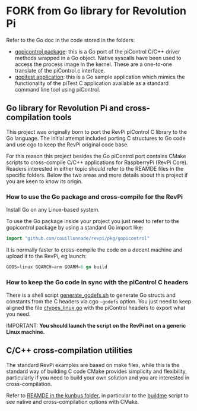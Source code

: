 # FORK from Go library for Revolution Pi

Refer to the Go doc in the code stored in the folders:

- [gopicontrol package](pkg/gopicontrol): this is a Go port of the piControl C/C++ driver methods wrapped in a Go object. Native syscalls have been used to access the process image in the kernel. These are a one-to-one translate of the piControl.c interface.
- [gopitest application](cmd/gopitest): this is a Go sample application which mimics the functionality of the piTest C application available as a standard command line tool using piControl.

## Go library for Revolution Pi and cross-compilation tools

This project was originally born to port the RevPi piControl C library to the Go language. The initial attempt included porting C structures to Go code and use cgo to keep the RevPi original code base.

For this reason this project besides the Go piControl port contains CMake scripts to cross-compile C/C++ applications for RaspberryPi (RevPi Core).
Readers interested in either topic should refer to the REAMDE files in the specific folders. Below the two areas and more details about this project if you are keen to know its origin.

### How to use the Go package and cross-compile for the RevPi

Install Go on any Linux-based system.

To use the Go package inside your project you just need to refer to the gopicontrol package by using a standard Go import like:

```go
import "github.com/couillonnade/revpi/pkg/gopicontrol"
```

It is normally faster to cross-compile the code on a decent machine and upload it to the RevPi, eg launch:

```go
GOOS=linux GOARCH=arm GOARM=6 go build
```

### How to keep the Go code in sync with the piControl C headers

There is a shell script [generate_godefs.sh](pkg/gopicontrol/generate_godefs.sh) to generate Go structs and constants from the C headers via cgo `-godefs` option.
You just need to keep aligned the file [ctypes_linux.go](pkg/gopicontrol/ctypes_linux.go) with the piControl headers to export what you need.

IMPORTANT: **You should launch the script on the RevPi not on a generic Linux machine.**

## C/C++ cross-compilation utilities

The standard RevPi examples are based on make files, while this is the standard way of building C code CMake provides simplicity and flexibility, particularly if you need to build your own solution and you are interested in cross-compilation.

Refer to [REAMDE in the kunbus folder](kunbus/README.md), in particular to the [buildme](kunbus/buildme) script to see native and cross-compilation options with CMake.
